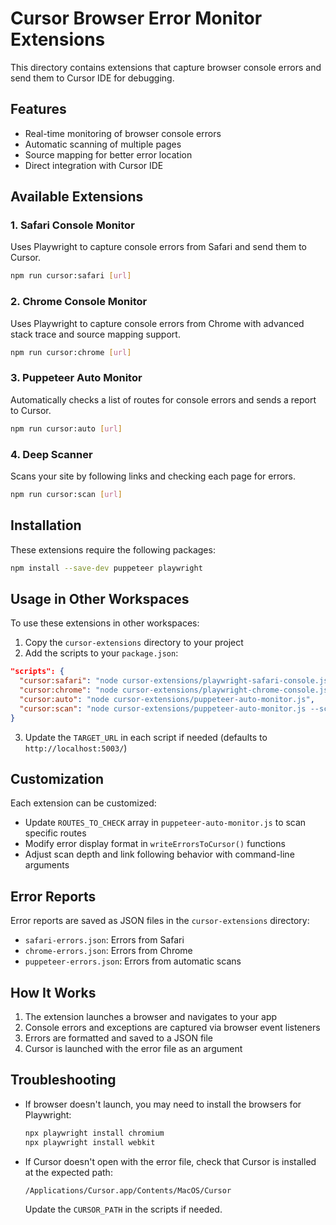 # Cursor Browser Error Monitor Extensions

This directory contains extensions that capture browser console errors and send them to Cursor IDE for debugging.

## Features

- Real-time monitoring of browser console errors
- Automatic scanning of multiple pages
- Source mapping for better error location
- Direct integration with Cursor IDE

## Available Extensions

### 1. Safari Console Monitor

Uses Playwright to capture console errors from Safari and send them to Cursor.

```bash
npm run cursor:safari [url]
```

### 2. Chrome Console Monitor

Uses Playwright to capture console errors from Chrome with advanced stack trace and source mapping support.

```bash
npm run cursor:chrome [url]
```

### 3. Puppeteer Auto Monitor

Automatically checks a list of routes for console errors and sends a report to Cursor.

```bash
npm run cursor:auto [url]
```

### 4. Deep Scanner

Scans your site by following links and checking each page for errors.

```bash
npm run cursor:scan [url]
```

## Installation

These extensions require the following packages:

```bash
npm install --save-dev puppeteer playwright
```

## Usage in Other Workspaces

To use these extensions in other workspaces:

1. Copy the `cursor-extensions` directory to your project
2. Add the scripts to your `package.json`:

```json
"scripts": {
  "cursor:safari": "node cursor-extensions/playwright-safari-console.js",
  "cursor:chrome": "node cursor-extensions/playwright-chrome-console.js",
  "cursor:auto": "node cursor-extensions/puppeteer-auto-monitor.js",
  "cursor:scan": "node cursor-extensions/puppeteer-auto-monitor.js --scan-links --depth=2"
}
```

3. Update the `TARGET_URL` in each script if needed (defaults to `http://localhost:5003/`)

## Customization

Each extension can be customized:

- Update `ROUTES_TO_CHECK` array in `puppeteer-auto-monitor.js` to scan specific routes
- Modify error display format in `writeErrorsToCursor()` functions
- Adjust scan depth and link following behavior with command-line arguments

## Error Reports

Error reports are saved as JSON files in the `cursor-extensions` directory:

- `safari-errors.json`: Errors from Safari
- `chrome-errors.json`: Errors from Chrome
- `puppeteer-errors.json`: Errors from automatic scans

## How It Works

1. The extension launches a browser and navigates to your app
2. Console errors and exceptions are captured via browser event listeners
3. Errors are formatted and saved to a JSON file
4. Cursor is launched with the error file as an argument

## Troubleshooting

- If browser doesn't launch, you may need to install the browsers for Playwright:
  ```bash
  npx playwright install chromium
  npx playwright install webkit
  ```

- If Cursor doesn't open with the error file, check that Cursor is installed at the expected path:
  ```
  /Applications/Cursor.app/Contents/MacOS/Cursor
  ```
  Update the `CURSOR_PATH` in the scripts if needed. 